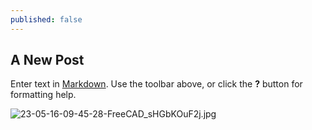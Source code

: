 ```yaml
---
published: false
---
```

## A New Post

Enter text in [Markdown](http://daringfireball.net/projects/markdown/). Use the toolbar above, or click the **?** button for formatting help.

![23-05-16-09-45-28-FreeCAD_sHGbKOuF2j.jpg]({{site.baseurl}}/_posts/23-05-16-09-45-28-FreeCAD_sHGbKOuF2j.jpg)


